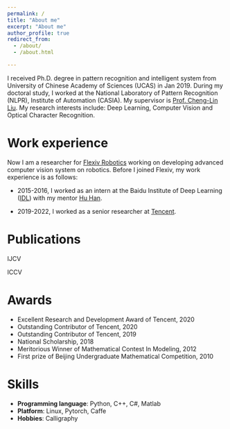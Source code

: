 ```yaml
---
permalink: /
title: "About me"
excerpt: "About me"
author_profile: true
redirect_from: 
  - /about/
  - /about.html

---
```


I received Ph.D. degree in pattern recognition and intelligent system from University of Chinese Academy of Sciences (UCAS) in Jan 2019. 
During my doctoral study, I worked at the National Laboratory of Pattern Recognition (NLPR), Institute of Automation (CASIA).
My supervisor is [Prof. Cheng-Lin Liu](http://www.nlpr.ia.ac.cn/liucl/).
My research interests include: Deep Learning, Computer Vision and Optical Character Recognition.

Work experience
======
Now I am a researcher for [Flexiv Robotics](https://www.flexiv.com) working on developing advanced computer vision system on robotics.
Before I joined Flexiv, my work experience is as follows:

- 2015-2016, I worked as an intern at the Baidu Institute of Deep Learning ([IDL](http://research.baidu.com/)) with my mentor [Hu Han](https://ancientmooner.github.io/).

- 2019-2022, I worked as a senior researcher at [Tencent](https://www.tencent.com/).


Publications
======
IJCV

ICCV




Awards
==
- Excellent Research and Development Award of Tencent, 2020
- Outstanding Contributor of Tencent, 2020
- Outstanding Contributor of Tencent, 2019
- National Scholarship, 2018
- Meritorious Winner of Mathematical Contest In Modeling, 2012
- First prize of Beijing Undergraduate Mathematical Competition, 2010


Skills
==
- **Programming language**: Python, C++, C#, Matlab
- **Platform**: Linux, Pytorch, Caffe
- **Hobbies**: Calligraphy

